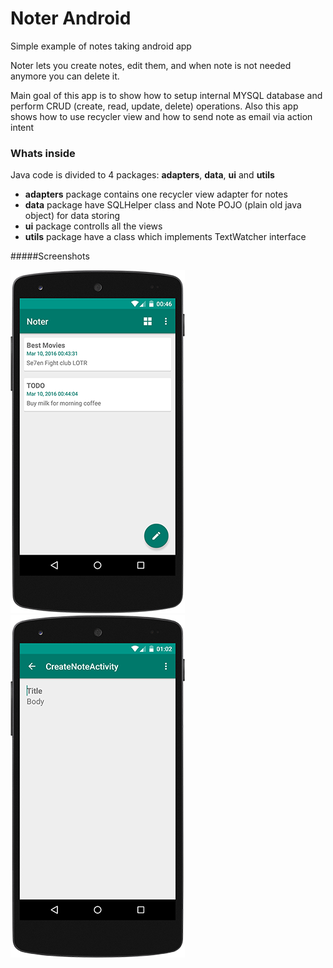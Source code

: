 # Noter Android

Simple example of notes taking android app

Noter lets you create notes, edit them, and when note is not needed anymore you can delete it.

Main goal of this app is to show how to setup internal MYSQL database and perform CRUD 
(create, read, update, delete) operations. Also this app shows how to use recycler view 
and how to send note as email via action intent

### Whats inside

Java code is divided to 4 packages: **adapters**, **data**, **ui** and **utils**

* **adapters** package contains one recycler view adapter for notes
* **data** package have SQLHelper class and Note POJO (plain old java object) for data storing
* **ui** package controlls all the views
* **utils** package have a class which implements TextWatcher interface

#####Screenshots

![alt text](https://github.com/vytautassugintas/android-noter/blob/master/img001_noter_main.png?raw=true "Main Activity")
![alt text](https://github.com/vytautassugintas/android-noter/blob/master/img002_noter_create.png?raw=true "Create Activity")
